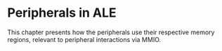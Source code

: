 # Peripherals in ALE

This chapter presents how the peripherals use their respective memory regions, relevant to peripheral interactions via MMIO.

